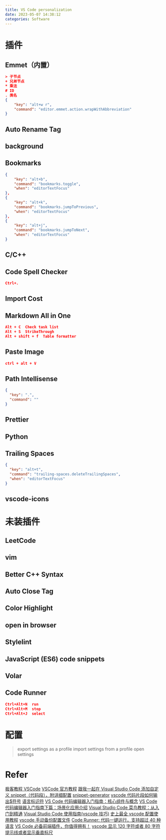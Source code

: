 ```yaml
---
title: VS Code personalization
date: 2023-05-07 14:38:12
categories: Software
---
```


# 插件

## Emmet（内置）

```json
> 子节点
+ 兄弟节点
* 乘法
# ID
. 类名
{
    "key": "alt+w r",
    "command": "editor.emmet.action.wrapWithAbbreviation"
}
```

## Auto Rename Tag

## background

## Bookmarks

```json
{
    "key": "alt+b",
    "command": "bookmarks.toggle",
    "when": "editorTextFocus"
},
{
    "key": "alt+k",
    "command": "bookmarks.jumpToPrevious",
    "when": "editorTextFocus"
},
{
    "key": "alt+j",
    "command": "bookmarks.jumpToNext",
    "when": "editorTextFocus"
}
```

## C/C++

## Code Spell Checker

```json
Ctrl+.
```

## Import Cost

## Markdown All in One

```json
Alt + C  Check task list
Alt + S  StrikeThrough
Alt + shift + f  Table formatter
```

## Paste Image

```json
ctrl + alt + V
```

## Path Intellisense

```json
{
  "key": ".",
  "command": ""
}
```

## Prettier

## Python

## Trailing Spaces

```json
{
  "key": "alt+t",
  "command": "trailing-spaces.deleteTrailingSpaces",
  "when": "editorTextFocus"
}
```

## vscode-icons

# 未装插件

## LeetCode

## vim

## Better C++ Syntax

## Auto Close Tag

## Color Highlight

## open in browser

## Stylelint

## JavaScript (ES6) code snippets

## Volar

## Code Runner

```json
Ctrl+Alt+N  run
Ctrl+Alt+M  stop
Ctrl+Alt+J  select
```

# 配置

> export settings as a profile
> import settings from a profile
> open settings

# Refer

[极客教程 VSCode](https://geek-docs.com/vscode/vscode-tutorials)
[VSCode 官方教程](https://code.visualstudio.com/docs/editor/userdefinedsnippets)
[跟我一起在 Visual Studio Code 添加自定义 snippet（代码段），附详细配置](https://blog.csdn.net/maokelong95/article/details/54379046)
[snippet-generator](https://snippet-generator.app)
[vscode 代码片段如何输出$符号](https://blog.csdn.net/weixin_41642136/article/details/113812943)
[语言标识符](https://code.visualstudio.com/docs/languages/identifiers)
[VS Code 代码编辑器入门指南：核心组件与概念](https://sspai.com/post/60116)
[VS Code 代码编辑器入门指南下篇：场景化应用介绍](https://sspai.com/post/60117)
[Visual Studio Code 菜鸟教程：从入门到精通](https://blog.csdn.net/maokelong95/article/details/88805589)
[Visual Studio Code 使用指南(vscode 技巧)](https://blog.51cto.com/u_12161400/4601421)
[史上最全 vscode 配置使用教程](https://zhuanlan.zhihu.com/p/113222681)
[vscode 手动备份配置文件](https://zhuanlan.zhihu.com/p/522284876)
[Code Runner: 代码一键运行，支持超过 40 种语言](https://zhuanlan.zhihu.com/p/54861567)
[VS Code 必备前端插件，你值得拥有！](https://juejin.cn/post/7032101930155376671)
[vscode 显示 120 字符或者 80 字符提示线或者显示垂直标尺](https://www.jianshu.com/p/5cbf7b336d66)
